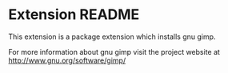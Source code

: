 # Extension README

This extension is a package extension which installs gnu gimp.

For more information about gnu gimp visit the project website at
http://www.gnu.org/software/gimp/

